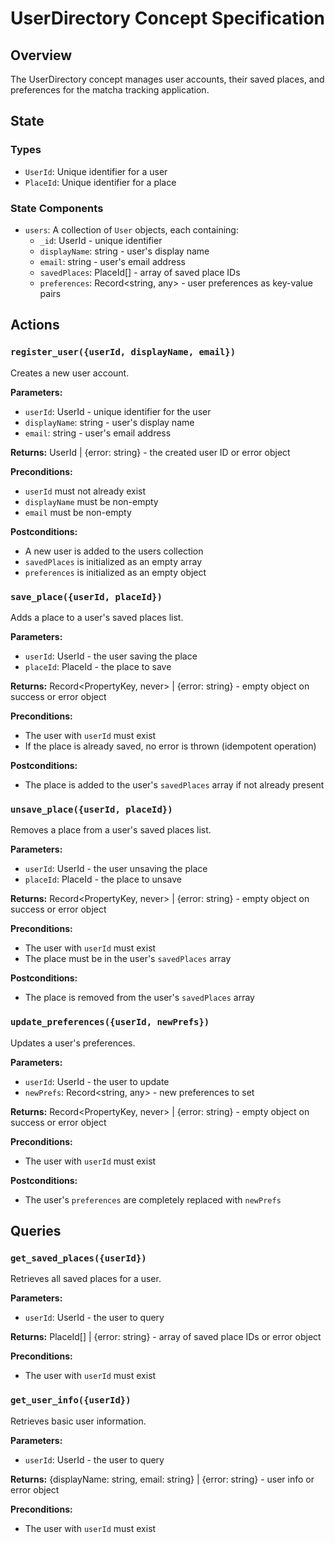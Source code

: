 # UserDirectory Concept Specification

## Overview
The UserDirectory concept manages user accounts, their saved places, and preferences for the matcha tracking application.

## State

### Types
- `UserId`: Unique identifier for a user
- `PlaceId`: Unique identifier for a place

### State Components
- `users`: A collection of `User` objects, each containing:
  - `_id`: UserId - unique identifier
  - `displayName`: string - user's display name
  - `email`: string - user's email address
  - `savedPlaces`: PlaceId[] - array of saved place IDs
  - `preferences`: Record<string, any> - user preferences as key-value pairs

## Actions

### `register_user({userId, displayName, email})`
Creates a new user account.

**Parameters:**
- `userId`: UserId - unique identifier for the user
- `displayName`: string - user's display name
- `email`: string - user's email address

**Returns:** UserId | {error: string} - the created user ID or error object

**Preconditions:**
- `userId` must not already exist
- `displayName` must be non-empty
- `email` must be non-empty

**Postconditions:**
- A new user is added to the users collection
- `savedPlaces` is initialized as an empty array
- `preferences` is initialized as an empty object

### `save_place({userId, placeId})`
Adds a place to a user's saved places list.

**Parameters:**
- `userId`: UserId - the user saving the place
- `placeId`: PlaceId - the place to save

**Returns:** Record<PropertyKey, never> | {error: string} - empty object on success or error object

**Preconditions:**
- The user with `userId` must exist
- If the place is already saved, no error is thrown (idempotent operation)

**Postconditions:**
- The place is added to the user's `savedPlaces` array if not already present

### `unsave_place({userId, placeId})`
Removes a place from a user's saved places list.

**Parameters:**
- `userId`: UserId - the user unsaving the place
- `placeId`: PlaceId - the place to unsave

**Returns:** Record<PropertyKey, never> | {error: string} - empty object on success or error object

**Preconditions:**
- The user with `userId` must exist
- The place must be in the user's `savedPlaces` array

**Postconditions:**
- The place is removed from the user's `savedPlaces` array

### `update_preferences({userId, newPrefs})`
Updates a user's preferences.

**Parameters:**
- `userId`: UserId - the user to update
- `newPrefs`: Record<string, any> - new preferences to set

**Returns:** Record<PropertyKey, never> | {error: string} - empty object on success or error object

**Preconditions:**
- The user with `userId` must exist

**Postconditions:**
- The user's `preferences` are completely replaced with `newPrefs`

## Queries

### `get_saved_places({userId})`
Retrieves all saved places for a user.

**Parameters:**
- `userId`: UserId - the user to query

**Returns:** PlaceId[] | {error: string} - array of saved place IDs or error object

**Preconditions:**
- The user with `userId` must exist

### `get_user_info({userId})`
Retrieves basic user information.

**Parameters:**
- `userId`: UserId - the user to query

**Returns:** {displayName: string, email: string} | {error: string} - user info or error object

**Preconditions:**
- The user with `userId` must exist
